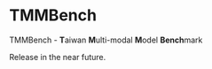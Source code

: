 # TMMBench
TMMBench - **T**aiwan **M**ulti-modal **M**odel **Bench**mark

Release in the near future.
